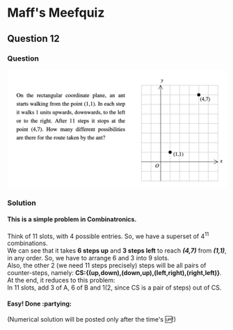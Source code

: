 # Maff's Meefquiz
## Question 12

### Question
![](res/img/q20201002.png)
### Solution
#### This is a simple problem in Combinatronics.
Think of 11 slots, with 4 possible entries. So, we have a superset of 4<sup>11</sup> combinations.  
We can see that it takes **6 steps up** and **3 steps left** to reach ***(4,7)*** from ***(1,1)***, in any order.  So, we have to arrange 6 and 3 into 9 slots.  
Also, the other 2 (we need 11 steps precisely) steps will be all pairs of counter-steps, namely: **CS:{(up,down),(down,up),(left,right),(right,left)}**.  
At the end, it reduces to this problem:  
In 11 slots, add 3 of A, 6 of B and 1(2, since CS is a pair of steps) out of CS.
#### Easy! Done :partying:
(Numerical solution will be posted only after the time's :up:!)

